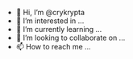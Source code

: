 - 👋 Hi, I’m @crykrypta
- 👀 I’m interested in ...
- 🌱 I’m currently learning ...
- 💞️ I’m looking to collaborate on ...
- 📫 How to reach me ...

<!---
crykrypta/crykrypta is a ✨ special ✨ repository because its `README.md` (this file) appears on your GitHub profile.
You can click the Preview link to take a look at your changes.
--->
